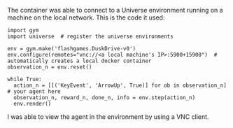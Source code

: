 The container was able to connect to a Universe environment running on a machine on the local network. This is the code it used:
```
import gym
import universe  # register the universe environments

env = gym.make('flashgames.DuskDrive-v0')
env.configure(remotes="vnc://<a local machine's IP>:5900+15900")  # automatically creates a local docker container
observation_n = env.reset()

while True:
  action_n = [[('KeyEvent', 'ArrowUp', True)] for ob in observation_n]  # your agent here
  observation_n, reward_n, done_n, info = env.step(action_n)
  env.render()
```
I was able to view the agent in the environment by using a VNC client.
